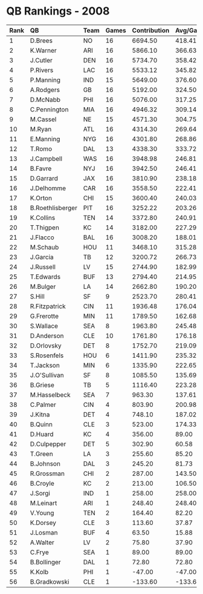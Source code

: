 # QB Rankings - 2008

| Rank | QB               | Team | Games | Contribution | Avg/Game | Normalized |
| :----| :----------------| :----| :-----| :------------| :--------| :----------|
| 1    | D.Brees          | NO   | 16    | 6694.50      | 418.41   | 89.24      |
| 2    | K.Warner         | ARI  | 16    | 5866.10      | 366.63   | 82.02      |
| 3    | J.Cutler         | DEN  | 16    | 5734.70      | 358.42   | 80.88      |
| 4    | P.Rivers         | LAC  | 16    | 5533.12      | 345.82   | 79.12      |
| 5    | P.Manning        | IND  | 15    | 5649.00      | 376.60   | 78.88      |
| 6    | A.Rodgers        | GB   | 16    | 5192.00      | 324.50   | 76.15      |
| 7    | D.McNabb         | PHI  | 16    | 5076.00      | 317.25   | 75.14      |
| 8    | C.Pennington     | MIA  | 16    | 4946.32      | 309.14   | 74.01      |
| 9    | M.Cassel         | NE   | 15    | 4571.30      | 304.75   | 70.75      |
| 10   | M.Ryan           | ATL  | 16    | 4314.30      | 269.64   | 68.51      |
| 11   | E.Manning        | NYG  | 16    | 4301.80      | 268.86   | 68.40      |
| 12   | T.Romo           | DAL  | 13    | 4338.30      | 333.72   | 65.71      |
| 13   | J.Campbell       | WAS  | 16    | 3948.98      | 246.81   | 65.33      |
| 14   | B.Favre          | NYJ  | 16    | 3942.50      | 246.41   | 65.27      |
| 15   | D.Garrard        | JAX  | 16    | 3810.90      | 238.18   | 64.13      |
| 16   | J.Delhomme       | CAR  | 16    | 3558.50      | 222.41   | 61.93      |
| 17   | K.Orton          | CHI  | 15    | 3600.40      | 240.03   | 61.49      |
| 18   | B.Roethlisberger | PIT  | 16    | 3252.22      | 203.26   | 59.26      |
| 19   | K.Collins        | TEN  | 14    | 3372.80      | 240.91   | 58.78      |
| 20   | T.Thigpen        | KC   | 14    | 3182.00      | 227.29   | 57.21      |
| 21   | J.Flacco         | BAL  | 16    | 3008.20      | 188.01   | 57.13      |
| 22   | M.Schaub         | HOU  | 11    | 3468.10      | 315.28   | 56.94      |
| 23   | J.Garcia         | TB   | 12    | 3200.72      | 266.73   | 55.78      |
| 24   | J.Russell        | LV   | 15    | 2744.90      | 182.99   | 54.23      |
| 25   | T.Edwards        | BUF  | 13    | 2794.40      | 214.95   | 53.33      |
| 26   | M.Bulger         | LA   | 14    | 2662.80      | 190.20   | 52.92      |
| 27   | S.Hill           | SF   | 9     | 2523.70      | 280.41   | 48.40      |
| 28   | R.Fitzpatrick    | CIN  | 11    | 1936.48      | 176.04   | 45.83      |
| 29   | G.Frerotte       | MIN  | 11    | 1789.50      | 162.68   | 44.35      |
| 30   | S.Wallace        | SEA  | 8     | 1963.80      | 245.48   | 43.90      |
| 31   | D.Anderson       | CLE  | 10    | 1761.80      | 176.18   | 43.65      |
| 32   | D.Orlovsky       | DET  | 8     | 1752.70      | 219.09   | 42.50      |
| 33   | S.Rosenfels      | HOU  | 6     | 1411.90      | 235.32   | 39.24      |
| 34   | T.Jackson        | MIN  | 6     | 1335.90      | 222.65   | 38.79      |
| 35   | J.O'Sullivan     | SF   | 8     | 1085.50      | 135.69   | 38.10      |
| 36   | B.Griese         | TB   | 5     | 1116.40      | 223.28   | 37.04      |
| 37   | M.Hasselbeck     | SEA  | 7     | 963.30       | 137.61   | 36.96      |
| 38   | C.Palmer         | CIN  | 4     | 803.90       | 200.98   | 35.06      |
| 39   | J.Kitna          | DET  | 4     | 748.10       | 187.02   | 34.68      |
| 40   | B.Quinn          | CLE  | 3     | 523.00       | 174.33   | 33.27      |
| 41   | D.Huard          | KC   | 4     | 356.00       | 89.00    | 32.72      |
| 42   | D.Culpepper      | DET  | 5     | 302.90       | 60.58    | 32.59      |
| 43   | T.Green          | LA   | 3     | 255.60       | 85.20    | 32.07      |
| 44   | B.Johnson        | DAL  | 3     | 245.20       | 81.73    | 32.03      |
| 45   | R.Grossman       | CHI  | 2     | 287.00       | 143.50   | 32.02      |
| 46   | B.Croyle         | KC   | 2     | 213.00       | 106.50   | 31.74      |
| 47   | J.Sorgi          | IND  | 1     | 258.00       | 258.00   | 31.68      |
| 48   | M.Leinart        | ARI  | 1     | 248.40       | 248.40   | 31.65      |
| 49   | V.Young          | TEN  | 2     | 164.40       | 82.20    | 31.56      |
| 50   | K.Dorsey         | CLE  | 3     | 113.60       | 37.87    | 31.44      |
| 51   | J.Losman         | BUF  | 4     | 63.50        | 15.88    | 31.25      |
| 52   | A.Walter         | LV   | 2     | 75.80        | 37.90    | 31.22      |
| 53   | C.Frye           | SEA  | 1     | 89.00        | 89.00    | 31.19      |
| 54   | B.Bollinger      | DAL  | 1     | 72.80        | 72.80    | 31.14      |
| 55   | K.Kolb           | PHI  | 1     | -47.00       | -47.00   | 30.80      |
| 56   | B.Gradkowski     | CLE  | 1     | -133.60      | -133.60  | 30.55      |

